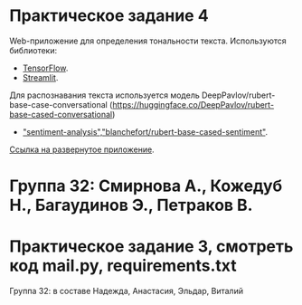 # Практическое задание 4

Web-приложение для определения тональности текста. Используются библиотеки:

- [TensorFlow](https://www.tensorflow.org/).
- [Streamlit](https://streamlit.io/).

Для распознавания текста используется модель DeepPavlov/rubert-base-case-conversational (https://huggingface.co/DeepPavlov/rubert-base-cased-conversational)

- ["sentiment-analysis","blanchefort/rubert-base-cased-sentiment"](https://huggingface.co/DeepPavlov/rubert-base-cased-conversational).

[Ссылка на развернутое приложение](https://smirnovaanastasia1234-smirnova-app-ls6d5v.streamlit.app/).

# Группа 32: Смирнова А., Кожедуб Н., Багаудинов Э., Петраков В. 

# Практическое задание 3, смотреть код mail.py, requirements.txt

Группа 32: в составе Надежда, Анастасия, Эльдар, Виталий
